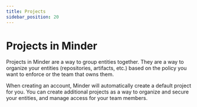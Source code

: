 ```yaml
---
title: Projects
sidebar_position: 20
---
```


# Projects in Minder

Projects in Minder are a way to group entities together. They are a way to organize your entities (repositories, artifacts,
etc.) based on the policy you want to enforce or the team that owns them.

When creating an account, Minder will automatically create a default project for you. You can create additional projects as
a way to organize and secure your entities, and manage access for your team members.
